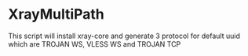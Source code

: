 # XrayMultiPath
This script will install xray-core and generate 3 protocol for default uuid which are TROJAN WS, VLESS WS and TROJAN TCP
